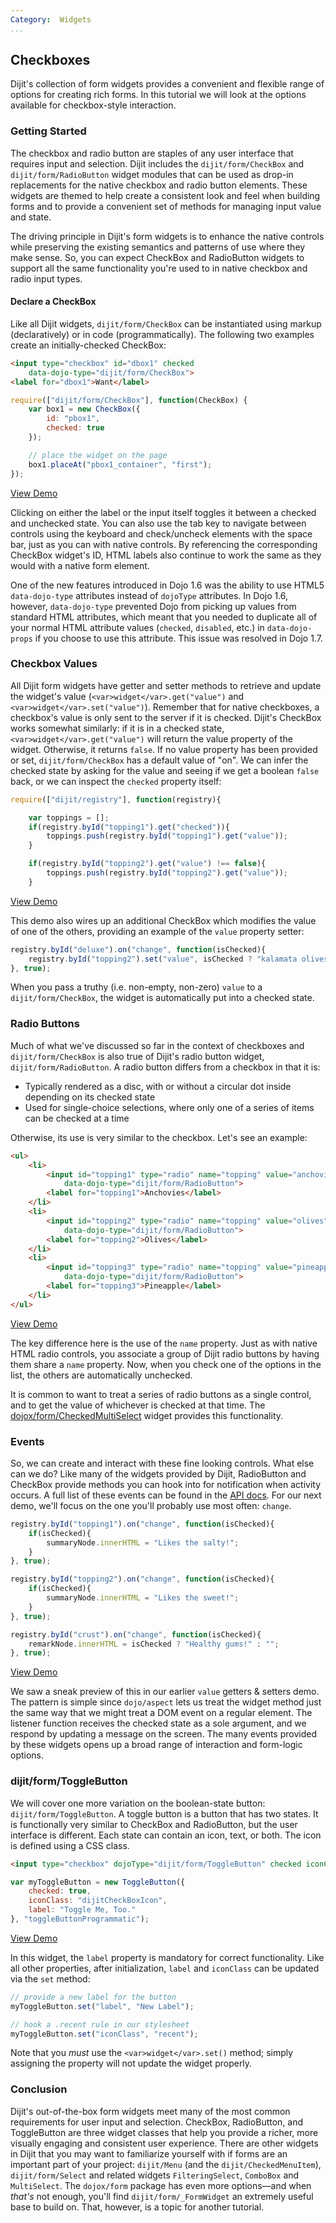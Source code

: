 ```yaml
---
Category:  Widgets
...
```


## Checkboxes

Dijit's collection of form widgets provides a convenient and flexible range of options for creating rich forms. In this tutorial we will look at the options available for checkbox-style interaction.

### Getting Started

The checkbox and radio button are staples of any user interface that requires input and selection. Dijit includes the `dijit/form/CheckBox` and `dijit/form/RadioButton` widget modules that can be used as drop-in replacements for the native checkbox and radio button elements. These widgets are themed to help create a consistent look and feel when building forms and to provide a convenient set of methods for managing input value and state.

The driving principle in Dijit's form widgets is to enhance the native controls while preserving the existing semantics and patterns of use where they make sense. So, you can expect CheckBox and RadioButton widgets to support all the same functionality you're used to in native checkbox and radio input types.

#### Declare a CheckBox

Like all Dijit widgets, `dijit/form/CheckBox` can be instantiated using markup (declaratively) or in code (programmatically). The following two examples create an initially-checked CheckBox:

```html
<input type="checkbox" id="dbox1" checked
	data-dojo-type="dijit/form/CheckBox">
<label for="dbox1">Want</label>
```

```js
require(["dijit/form/CheckBox"], function(CheckBox) {
	var box1 = new CheckBox({
		id: "pbox1",
		checked: true
	});

	// place the widget on the page
	box1.placeAt("pbox1_container", "first");
});
```

<a href="demo/CheckBox.html" class="button">View Demo</a>

Clicking on either the label or the input itself toggles it between a checked and unchecked state. You can also use the tab key to navigate between controls using the keyboard and check/uncheck elements with the space bar, just as you can with native controls. By referencing the corresponding CheckBox widget's ID, HTML labels also continue to work the same as they would with a native form element.

One of the new features introduced in Dojo 1.6 was the ability to use HTML5 `data-dojo-type` attributes instead of `dojoType` attributes. In Dojo 1.6, however, `data-dojo-type` prevented Dojo from picking up values from standard HTML attributes, which meant that you needed to duplicate all of your normal HTML attribute values (`checked`, `disabled`, etc.) in `data-dojo-props` if you choose to use this attribute. This issue was resolved in Dojo 1.7.

### Checkbox Values

All Dijit form widgets have getter and setter methods to retrieve and update the widget's value (`<var>widget</var>.get("value")` and `<var>widget</var>.set("value")`). Remember that for native checkboxes, a checkbox's value is only sent to the server if it is checked. Dijit's CheckBox works somewhat similarly: if it is in a checked state, `<var>widget</var>.get("value")` will return the value property of the widget. Otherwise, it returns `false`. If no value property has been provided or set, `dijit/form/CheckBox` has a default value of "on". We can infer the checked state by asking for the value and seeing if we get a boolean `false` back, or we can inspect the `checked` property itself:

```js
require(["dijit/registry"], function(registry){

	var toppings = [];
	if(registry.byId("topping1").get("checked")){
		toppings.push(registry.byId("topping1").get("value"));
	}

	if(registry.byId("topping2").get("value") !== false){
		toppings.push(registry.byId("topping2").get("value"));
	}
```

<a href="demo/checkboxValues.html" class="button">View Demo</a>

This demo also wires up an additional CheckBox which modifies the value of one of the others, providing an example of the `value` property setter:

```js
registry.byId("deluxe").on("change", function(isChecked){
	registry.byId("topping2").set("value", isChecked ? "kalamata olives" : "olives");
}, true);
```

When you pass a truthy (i.e. non-empty, non-zero) `value` to a `dijit/form/CheckBox`, the widget is automatically put into a checked state.

### Radio Buttons

Much of what we've discussed so far in the context of checkboxes and `dijit/form/CheckBox` is also true of Dijit's radio button widget, `dijit/form/RadioButton`. A radio button differs from a checkbox in that it is:

* Typically rendered as a disc, with or without a circular dot inside depending on its checked state
* Used for single-choice selections, where only one of a series of items can be checked at a time

Otherwise, its use is very similar to the checkbox. Let's see an example:

```html
<ul>
	<li>
		<input id="topping1" type="radio" name="topping" value="anchovies" checked
			data-dojo-type="dijit/form/RadioButton">
		<label for="topping1">Anchovies</label>
	</li>
	<li>
		<input id="topping2" type="radio" name="topping" value="olives"
			data-dojo-type="dijit/form/RadioButton">
		<label for="topping2">Olives</label>
	</li>
	<li>
		<input id="topping3" type="radio" name="topping" value="pineapple"
			data-dojo-type="dijit/form/RadioButton">
		<label for="topping3">Pineapple</label>
	</li>
</ul>
```

<a href="demo/radioButtons.html" class="button">View Demo</a>

The key difference here is the use of the `name` property. Just as with native HTML radio controls, you associate a group of Dijit radio buttons by having them share a `name` property. Now, when you check one of the options in the list, the others are automatically unchecked.

It is common to want to treat a series of radio buttons as a single control, and to get the value of whichever is checked at that time. The [dojox/form/CheckedMultiSelect](/reference-guide/1.10/dojox/form/CheckedMultiSelect.html) widget provides this functionality.

### Events

So, we can create and interact with these fine looking controls. What else can we do? Like many of the widgets provided by Dijit, RadioButton and CheckBox provide methods you can hook into for notification when activity occurs.
	A full list of these events can be found in the [API docs](/api/?qs=1.10/dijit/form/CheckBox). For our next demo, we'll focus on the one you'll probably use most often: `change`.

```js
registry.byId("topping1").on("change", function(isChecked){
	if(isChecked){
		summaryNode.innerHTML = "Likes the salty!";
	}
}, true);

registry.byId("topping2").on("change", function(isChecked){
	if(isChecked){
		summaryNode.innerHTML = "Likes the sweet!";
	}
}, true);

registry.byId("crust").on("change", function(isChecked){
	remarkNode.innerHTML = isChecked ? "Healthy gums!" : "";
}, true);
```

<a href="demo/onChange.html" class="button">View Demo</a>

We saw a sneak preview of this in our earlier `value` getters &amp; setters demo. The pattern is simple since `dojo/aspect` lets us treat the widget method just the same way that we might treat a DOM event on a regular element. The listener function receives the checked state as a sole argument, and we respond by updating a message on the screen. The many events provided by these widgets opens up a broad range of interaction and form-logic options.

### dijit/form/ToggleButton

We will cover one more variation on the boolean-state button: `dijit/form/ToggleButton`. A toggle button is a button that has two states. It is functionally very similar to CheckBox and RadioButton, but the user interface is different. Each state can contain an icon, text, or both. The icon is defined using a CSS class.

```html
<input type="checkbox" dojoType="dijit/form/ToggleButton" checked iconClass="dijitCheckBoxIcon" label="Toggle Me">
```

```js
var myToggleButton = new ToggleButton({
	checked: true,
	iconClass: "dijitCheckBoxIcon",
	label: "Toggle Me, Too."
}, "toggleButtonProgrammatic");
```

<a href="demo/ToggleButton.html" class="button">View Demo</a>

In this widget, the `label` property is mandatory for correct functionality. Like all other properties, after initialization, `label` and `iconClass` can be updated via the `set` method:

```js
// provide a new label for the button
myToggleButton.set("label", "New Label");

// hook a .recent rule in our stylesheet
myToggleButton.set("iconClass", "recent");
```


Note that you _must_ use the `<var>widget</var>.set()` method; simply assigning the property will not update the widget properly.

### Conclusion

Dijit's out-of-the-box form widgets meet many of the most common requirements for user input and selection. CheckBox, RadioButton, and ToggleButton are three widget classes that help you provide a richer, more visually engaging and consistent user experience. There are other widgets in Dijit that you may want to familiarize yourself with if forms are an important part of your project: `dijit/Menu` (and the `dijit/CheckedMenuItem`), `dijit/form/Select` and related widgets `FilteringSelect`, `ComboBox` and `MultiSelect`. The `dojox/form` package has even more options—and when _that's_ not enough, you'll find `dijit/form/_FormWidget` an extremely useful base to build on. That, however, is a topic for another tutorial.